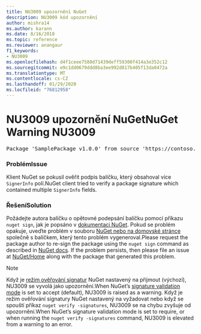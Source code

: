 ```yaml
---
title: NU3009 upozornění NuGet
description: NU3009 kód upozornění
author: mishra14
ms.author: karann
ms.date: 8/16/2018
ms.topic: reference
ms.reviewer: anangaur
f1_keywords:
- NU3009
ms.openlocfilehash: d4f1ceee7580d71439deff59300f414a3e352c12
ms.sourcegitcommit: e9c1dd0679ddd8ba3ee992d817b405f13da0472a
ms.translationtype: MT
ms.contentlocale: cs-CZ
ms.lasthandoff: 01/29/2020
ms.locfileid: "76812958"
---
```

# <a name="nuget-warning-nu3009"></a><span data-ttu-id="2ea12-103">NU3009 upozornění NuGet</span><span class="sxs-lookup"><span data-stu-id="2ea12-103">NuGet Warning NU3009</span></span>

<pre>Package 'SamplePackage v1.0.0' from source 'https://contoso.com/index.json': The package signature file does not contain exactly one primary signature.</pre>

### <a name="issue"></a><span data-ttu-id="2ea12-104">Problém</span><span class="sxs-lookup"><span data-stu-id="2ea12-104">Issue</span></span>

<span data-ttu-id="2ea12-105">Klient NuGet se pokusil ověřit podpis balíčku, který obsahoval více `SignerInfo` polí.</span><span class="sxs-lookup"><span data-stu-id="2ea12-105">NuGet client tried to verify a package signature which contained multiple `SignerInfo` fields.</span></span>


### <a name="solution"></a><span data-ttu-id="2ea12-106">Řešení</span><span class="sxs-lookup"><span data-stu-id="2ea12-106">Solution</span></span>

<span data-ttu-id="2ea12-107">Požádejte autora balíčku o opětovné podepsání balíčku pomocí příkazu `nuget sign`, jak je popsáno v [dokumentaci NuGet](../../create-packages/sign-a-package.md). Pokud se problém opakuje, uveďte problém v souboru [NuGet nebo na domovské stránce](https://github.com/NuGet/Home/issues) společně s balíčkem, který tento problém vygeneroval.</span><span class="sxs-lookup"><span data-stu-id="2ea12-107">Please request the package author to re-sign the package using the `nuget sign` command as described in [NuGet docs](../../create-packages/sign-a-package.md). If the problem persists, then please file an issue at [NuGet/Home](https://github.com/NuGet/Home/issues) along with the package that generated this problem.</span></span>


> [!Note]
> <span data-ttu-id="2ea12-108">Když je [režim ověřování signatur](../../consume-packages/installing-signed-packages.md#configure-package-signature-requirements) NuGet nastavený na přijmout (výchozí), NU3009 se vyvolá jako upozornění.</span><span class="sxs-lookup"><span data-stu-id="2ea12-108">When NuGet’s [signature validation mode](../../consume-packages/installing-signed-packages.md#configure-package-signature-requirements) is set to accept (default), NU3009 is raised as a warning.</span></span> <span data-ttu-id="2ea12-109">Když je režim ověřování signatury NuGet nastavený na vyžadovat nebo když se spouští příkaz `nuget verify -signatures`, NU3009 se na chybu zvyšuje od upozornění.</span><span class="sxs-lookup"><span data-stu-id="2ea12-109">When NuGet’s signature validation mode is set to require, or when running the `nuget verify -signatures` command, NU3009 is elevated from a warning to an error.</span></span> 
